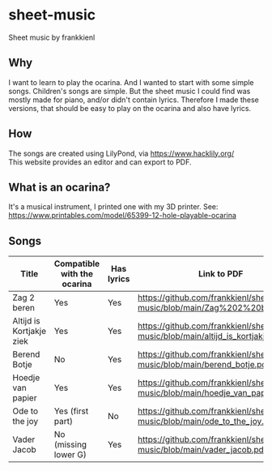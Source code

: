 # sheet-music
Sheet music by frankkienl

Why
---

I want to learn to play the ocarina. 
And I wanted to start with some simple songs. 
Children's songs are simple.
But the sheet music I could find was mostly made for piano, and/or didn't contain lyrics.
Therefore I made these versions, that should be easy to play on the ocarina and also have lyrics.

How
---

The songs are created using LilyPond, via https://www.hacklily.org/  
This website provides an editor and can export to PDF.


What is an ocarina?
-------------------

It's a musical instrument, I printed one with my 3D printer.
See: https://www.printables.com/model/65399-12-hole-playable-ocarina


Songs
-----

| **Title**                | **Compatible with the ocarina** | **Has lyrics** | **Link to PDF** |
|--------------------------|---------------------------------|----------------|-----------------|
| Zag 2 beren              | Yes                             | Yes            | https://github.com/frankkienl/sheet-music/blob/main/Zag%202%20beren.pdf |
| Altijd is Kortjakje ziek | Yes                             | Yes            | https://github.com/frankkienl/sheet-music/blob/main/altijd_is_kortjakje_ziek.pdf |
| Berend Botje             | No                              | Yes            | https://github.com/frankkienl/sheet-music/blob/main/berend_botje.pdf |
| Hoedje van papier        | Yes                             | Yes            | https://github.com/frankkienl/sheet-music/blob/main/hoedje_van_papier.pdf |
| Ode to the joy           | Yes (first part)                | No             | https://github.com/frankkienl/sheet-music/blob/main/ode_to_the_joy.pdf |
| Vader Jacob              | No (missing lower G)            | Yes            | https://github.com/frankkienl/sheet-music/blob/main/vader_jacob.pdf |
